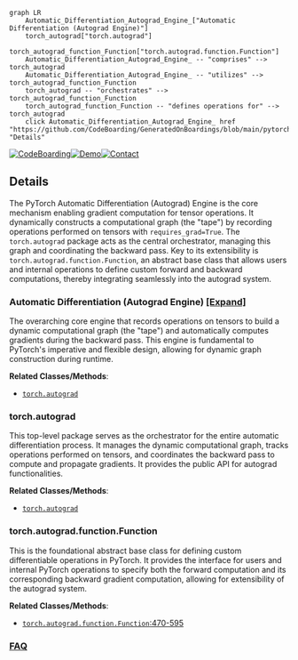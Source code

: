 ```mermaid
graph LR
    Automatic_Differentiation_Autograd_Engine_["Automatic Differentiation (Autograd Engine)"]
    torch_autograd["torch.autograd"]
    torch_autograd_function_Function["torch.autograd.function.Function"]
    Automatic_Differentiation_Autograd_Engine_ -- "comprises" --> torch_autograd
    Automatic_Differentiation_Autograd_Engine_ -- "utilizes" --> torch_autograd_function_Function
    torch_autograd -- "orchestrates" --> torch_autograd_function_Function
    torch_autograd_function_Function -- "defines operations for" --> torch_autograd
    click Automatic_Differentiation_Autograd_Engine_ href "https://github.com/CodeBoarding/GeneratedOnBoardings/blob/main/pytorch/Automatic_Differentiation_Autograd_Engine_.md" "Details"
```

[![CodeBoarding](https://img.shields.io/badge/Generated%20by-CodeBoarding-9cf?style=flat-square)](https://github.com/CodeBoarding/CodeBoarding)[![Demo](https://img.shields.io/badge/Try%20our-Demo-blue?style=flat-square)](https://www.codeboarding.org/demo)[![Contact](https://img.shields.io/badge/Contact%20us%20-%20contact@codeboarding.org-lightgrey?style=flat-square)](mailto:contact@codeboarding.org)

## Details

The PyTorch Automatic Differentiation (Autograd) Engine is the core mechanism enabling gradient computation for tensor operations. It dynamically constructs a computational graph (the "tape") by recording operations performed on tensors with `requires_grad=True`. The `torch.autograd` package acts as the central orchestrator, managing this graph and coordinating the backward pass. Key to its extensibility is `torch.autograd.function.Function`, an abstract base class that allows users and internal operations to define custom forward and backward computations, thereby integrating seamlessly into the autograd system.

### Automatic Differentiation (Autograd Engine) [[Expand]](./Automatic_Differentiation_Autograd_Engine_.md)
The overarching core engine that records operations on tensors to build a dynamic computational graph (the "tape") and automatically computes gradients during the backward pass. This engine is fundamental to PyTorch's imperative and flexible design, allowing for dynamic graph construction during runtime.


**Related Classes/Methods**:

- <a href="https://github.com/pytorch/pytorch/blob/main/torch/autograd/__init__.py" target="_blank" rel="noopener noreferrer">`torch.autograd`</a>


### torch.autograd
This top-level package serves as the orchestrator for the entire automatic differentiation process. It manages the dynamic computational graph, tracks operations performed on tensors, and coordinates the backward pass to compute and propagate gradients. It provides the public API for autograd functionalities.


**Related Classes/Methods**:

- <a href="https://github.com/pytorch/pytorch/blob/main/torch/autograd/__init__.py" target="_blank" rel="noopener noreferrer">`torch.autograd`</a>


### torch.autograd.function.Function
This is the foundational abstract base class for defining custom differentiable operations in PyTorch. It provides the interface for users and internal PyTorch operations to specify both the forward computation and its corresponding backward gradient computation, allowing for extensibility of the autograd system.


**Related Classes/Methods**:

- <a href="https://github.com/pytorch/pytorch/blob/main/torch/autograd/function.py#L470-L595" target="_blank" rel="noopener noreferrer">`torch.autograd.function.Function`:470-595</a>




### [FAQ](https://github.com/CodeBoarding/GeneratedOnBoardings/tree/main?tab=readme-ov-file#faq)